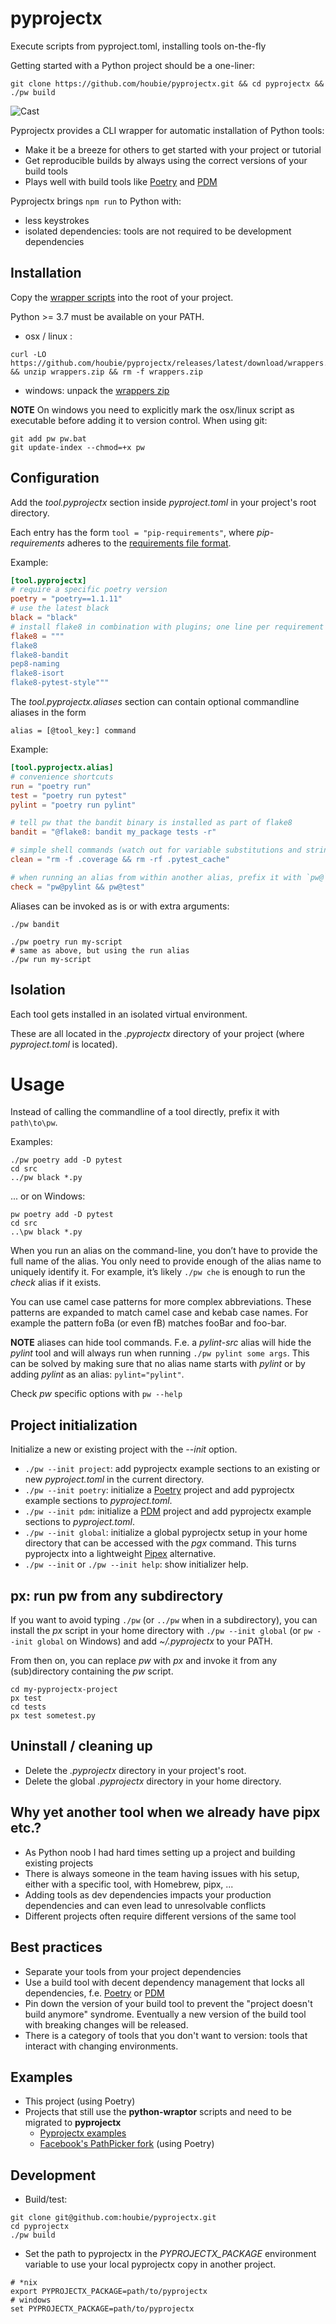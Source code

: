 # pyprojectx

Execute scripts from pyproject.toml, installing tools on-the-fly

Getting started with a Python project should be a one-liner:
```shell
git clone https://github.com/houbie/pyprojectx.git && cd pyprojectx && ./pw build
```

![Cast](https://raw.githubusercontent.com/houbie/pyprojectx/main/docs/poetry-build-cast.svg)

Pyprojectx provides a CLI wrapper for automatic installation of Python tools:
* Make it be a breeze for others to get started with your project or tutorial
* Get reproducible builds by always using the correct versions of your build tools
* Plays well with build tools like [Poetry](https://python-poetry.org/) and [PDM](https://pdm.fming.dev/)

Pyprojectx brings `npm run` to Python with:
* less keystrokes
* isolated dependencies: tools are not required to be development dependencies

## Installation
Copy the [wrapper scripts](https://github.com/houbie/pyprojectx/releases/latest/download/wrappers.zip)
into the root of your project.

Python >= 3.7 must be available on your PATH.

* osx / linux :
```shell
curl -LO https://github.com/houbie/pyprojectx/releases/latest/download/wrappers.zip && unzip wrappers.zip && rm -f wrappers.zip
```

* windows: unpack the [wrappers zip](https://github.com/houbie/pyprojectx/releases/latest/download/wrappers.zip)

**NOTE** On windows you need to explicitly mark the osx/linux script as executable before adding it to version control.
When using git:
```shell
git add pw pw.bat
git update-index --chmod=+x pw
```

## Configuration
Add the _tool.pyprojectx_ section inside _pyproject.toml_ in your project's root directory.

Each entry has the form `tool = "pip-requirements"`, where _pip-requirements_ adheres to the
[requirements file format](https://pip.pypa.io/en/stable/reference/requirements-file-format/).

Example:
```toml
[tool.pyprojectx]
# require a specific poetry version
poetry = "poetry==1.1.11"
# use the latest black
black = "black"
# install flake8 in combination with plugins; one line per requirement 
flake8 = """
flake8
flake8-bandit
pep8-naming
flake8-isort
flake8-pytest-style"""
```

The _tool.pyprojectx.aliases_ section can contain optional commandline aliases in the form

`alias = [@tool_key:] command`

Example:
```toml
[tool.pyprojectx.alias]
# convenience shortcuts
run = "poetry run"
test = "poetry run pytest"
pylint = "poetry run pylint"

# tell pw that the bandit binary is installed as part of flake8
bandit = "@flake8: bandit my_package tests -r"

# simple shell commands (watch out for variable substitutions and string literals containing whitespace or special characters )
clean = "rm -f .coverage && rm -rf .pytest_cache"

# when running an alias from within another alias, prefix it with `pw@`
check = "pw@pylint && pw@test"
```

Aliases can be invoked as is or with extra arguments:
```shell
./pw bandit

./pw poetry run my-script
# same as above, but using the run alias
./pw run my-script
```

## Isolation
Each tool gets installed in an isolated virtual environment.

These are all located in the _.pyprojectx_ directory of your project
(where _pyproject.toml_ is located).

# Usage
Instead of calling the commandline of a tool directly, prefix it with `path\to\pw`.

Examples:
```shell
./pw poetry add -D pytest
cd src
../pw black *.py
```

... or on Windows:
```shell
pw poetry add -D pytest
cd src
..\pw black *.py
```

When you run an alias on the command-line, you don’t have to provide the full name of the alias.
You only need to provide enough of the alias name to uniquely identify it.
For example, it’s likely `./pw che` is enough to run the _check_ alias if it exists.

You can use camel case patterns for more complex abbreviations. These patterns are expanded to match camel case
and kebab case names. For example the pattern foBa (or even fB) matches fooBar and foo-bar.

**NOTE** aliases can hide tool commands. F.e. a _pylint-src_ alias will hide the _pylint_ tool and will always run
when running `./pw pylint some args`. This can be solved by making sure that no alias name starts with _pylint_ or by
adding _pylint_ as an alias: `pylint="pylint"`.

Check _pw_ specific options with `pw --help`

## Project initialization
Initialize a new or existing project with the _--init_ option.
* `./pw --init project`: add pyprojectx example sections to an existing or new _pyproject.toml_ in the current directory.
* `./pw --init poetry`: initialize a [Poetry](https://python-poetry.org/) project and add pyprojectx example sections to _pyproject.toml_.
* `./pw --init pdm`: initialize a [PDM](https://pdm.fming.dev/) project and add pyprojectx example sections to _pyproject.toml_.
* `./pw --init global`: initialize a global pyprojectx setup in your home directory that can be accessed with the _pgx_ command.
This turns pyprojectx into a lightweight [Pipex](https://pypa.github.io/pipx/) alternative.
* `./pw --init` or `./pw --init help`:  show initializer help.

## px: run pw from any subdirectory
If you want to avoid typing `./pw` (or `../pw` when in a subdirectory), you can install the _px_
script in your home directory with `./pw --init global` (or `pw --init global` on Windows) and
add _~/.pyprojectx_ to your PATH.

From then on, you can replace _pw_ with _px_ and invoke it from any (sub)directory containing the _pw_ script.
```shell
cd my-pyprojectx-project
px test
cd tests
px test sometest.py
```

## Uninstall / cleaning up
* Delete the _.pyprojectx_ directory in your project's root.
* Delete the global _.pyprojectx_ directory in your home directory.

## Why yet another tool when we already have pipx etc.?
* As Python noob I had hard times setting up a project and building existing projects
* There is always someone in the team having issues with his setup, either with a specific tool, with Homebrew, pipx, ...
* Adding tools as dev dependencies impacts your production dependencies and can even lead to unresolvable conflicts
* Different projects often require different versions of the same tool

## Best practices
* Separate your tools from your project dependencies
* Use a build tool with decent dependency management that locks all dependencies,
  f.e. [Poetry](https://python-poetry.org/) or [PDM](https://pdm.fming.dev/)
* Pin down the version of your build tool to prevent the "project doesn't build anymore" syndrome.
  Eventually a new version of the build tool with breaking changes will be released.
* There is a category of tools that you don't want to version: tools that interact with changing environments.

## Examples
* This project (using Poetry)
* Projects that still use the **python-wraptor** scripts and need to be migrated to **pyprojectx**
  * [Pyprojectx examples](https://github.com/houbie/wrapped-pi)
  * [Facebook's PathPicker fork](https://github.com/houbie/PathPicker) (using Poetry)

## Development
* Build/test:
```shell
git clone git@github.com:houbie/pyprojectx.git
cd pyprojectx
./pw build
```

* Set the path to pyprojectx in the _PYPROJECTX_PACKAGE_ environment variable
 to use your local pyprojectx copy in another project.
```shell
# *nix
export PYPROJECTX_PACKAGE=path/to/pyprojectx
# windows
set PYPROJECTX_PACKAGE=path/to/pyprojectx
```
